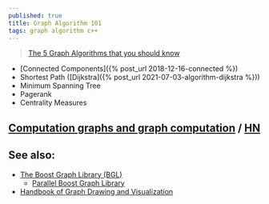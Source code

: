 ```yaml
---
published: true
title: Graph Algorithm 101
tags: graph algorithm c++
---
```

> [The 5 Graph Algorithms that you should know](https://towardsdatascience.com/data-scientists-the-five-graph-algorithms-that-you-should-know-30f454fa5513) 

- [Connected Components]({% post_url 2018-12-16-connected %})
- Shortest Path ([Dijkstra]({% post_url 2021-07-03-algorithm-dijkstra %}))
- Minimum Spanning Tree
- Pagerank
- Centrality Measures

## [Computation graphs and graph computation](https://breandan.net/2020/06/30/graph-computation/) / [HN](https://news.ycombinator.com/item?id=29066780)

## See also:
- [The Boost Graph Library (BGL)](https://www.boost.org/doc/libs/1_76_0/libs/graph/doc/index.html)
    - [Parallel Boost Graph Library](https://www.boost.org/doc/libs/1_76_0/libs/graph_parallel/doc/html/index.html)
- [	Handbook of Graph Drawing and Visualization](https://news.ycombinator.com/item?id=29734063)
